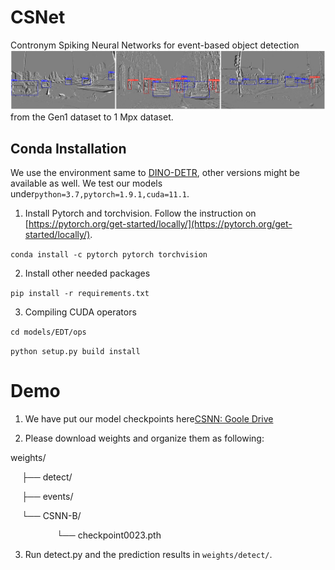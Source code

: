 # CSNet
Contronym Spiking Neural Networks for event-based object detection
![image](fig/gen4.png)
from the Gen1 dataset to 1 Mpx dataset.

## Conda Installation
We use the environment same to [DINO-DETR](https://github.com/IDEA-Research/DINO), other versions might be available as well.  We test our models under`python=3.7,pytorch=1.9.1,cuda=11.1`. 

1.  Install Pytorch and torchvision.
Follow the instruction on  [https://pytorch.org/get-started/locally/](https://pytorch.org/get-started/locally/).

`conda install -c pytorch pytorch torchvision`

2.   Install other needed packages
   
`pip install -r requirements.txt`

3.  Compiling CUDA operators
   
`cd models/EDT/ops`

`python setup.py build install`

# Demo
1. We have put our model checkpoints here[CSNN: Goole Drive]([https://drive.google.com/drive/folders/12pt8sHhQyCwB5e37RbOgBfTksF69v35l?usp=drive_link](https://drive.google.com/drive/folders/1aA_ufYrPv-JKKdcs1X3BM9ipfrZxB32C))

2. Please download weights and organize them as following:

weights/

&emsp;  ├── detect/

&emsp;  ├── events/


&emsp;  └── CSNN-B/

&emsp;&emsp;&emsp;&emsp;&emsp; └── checkpoint0023.pth

3.  Run detect.py and the prediction results in `weights/detect/`.
